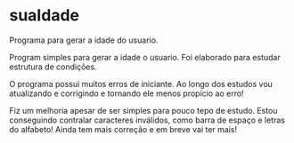 # suaIdade
Programa para gerar a idade do usuario.

Program simples para gerar a idade o usuario.
Foi elaborado para estudar estrutura de condições.

O programa possui muitos erros de iniciante.
Ao longo dos estudos vou atualizando e corrigindo e tornando ele menos propício ao erro!

Fiz um melhoria apesar de ser simples para pouco tepo de estudo.
Estou conseguindo contralar caracteres inválidos, como barra de espaço e letras do alfabeto!
Ainda tem mais correção e em breve vai ter mais!
